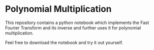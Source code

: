 
# Polynomial Multiplication

This repository contains a python notebook which implements the 
Fast Fourier Transform and its inverse and further uses it for
polynomial multiplication.

Feel free to download the notebook and try it out yourself. 
